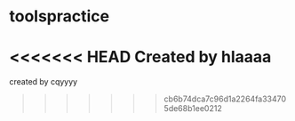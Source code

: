 # toolspractice
<<<<<<< HEAD
Created by hlaaaa
=======
created by cqyyyy
>>>>>>> cb6b74dca7c96d1a2264fa334705de68b1ee0212
